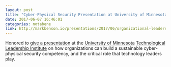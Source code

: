 ```yaml
---
layout: post
title: "Cyber-Physical Security Presentation at University of Minnesota"
date: 2017-06-07 16:46:01
categories: notabene
link: http://markbenson.io/presentations/2017/06/organizational-leadership-building-a-sustainable-cyber-physical-security-competency/
---
```


Honored to [give a presentation][ln1] at the [University of Minnesota][ln2] [Technological Leadership Institute][ln3] on how organizations can build a sustainable cyber-physical security competency, and the critical role that technology leaders play.

[ln1]:http://markbenson.io/presentations/2017/06/organizational-leadership-building-a-sustainable-cyber-physical-security-competency/
[ln2]: https://twin-cities.umn.edu
[ln3]: https://tli.umn.edu

